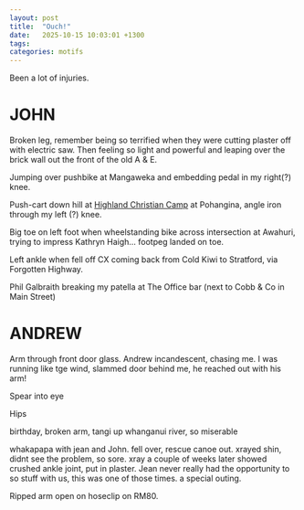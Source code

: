 ```yaml
---
layout: post
title:  "Ouch!"
date:   2025-10-15 10:03:01 +1300
tags: 
categories: motifs
---
```


Been a lot of injuries.

# JOHN

Broken leg, remember being so terrified when they were cutting plaster off with electric saw. Then feeling so light and powerful and leaping over the brick wall out the front of the old A & E.

Jumping over pushbike at Mangaweka and embedding pedal in my right(?) knee.

Push-cart down hill at [Highland Christian Camp](https://www.highlandhome.co.nz/) at Pohangina, angle iron through my left (?) knee.

Big toe on left foot when wheelstanding bike across intersection at Awahuri, trying to impress Kathryn Haigh... footpeg landed on toe.

Left ankle when fell off CX coming back from Cold Kiwi to Stratford, via Forgotten Highway.

Phil Galbraith breaking my patella at The Office bar (next to Cobb & Co in Main Street)

# ANDREW

Arm through front door glass.  Andrew incandescent, chasing me. I was running like tge wind, slammed door behind me, he reached out with his arm!

Spear into eye

Hips

birthday, broken arm, tangi up whanganui river, so miserable

whakapapa with jean and John. fell over, rescue canoe out. xrayed shin, didnt see the problem, so sore. xray a couple of weeks later showed crushed ankle joint, put in plaster. Jean never really had the opportunity to so stuff with us, this was one of those times. a special outing.

Ripped arm open on hoseclip on RM80.



